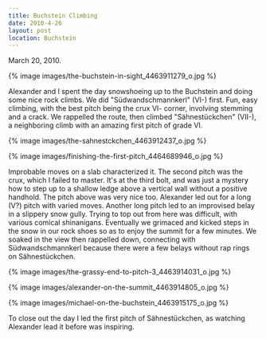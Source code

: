 ```yaml
---
title: Buchstein Climbing
date: 2010-4-26
layout: post
location: Buchstein
---
```


March 20, 2010\.
  
  
{% image images/the-buchstein-in-sight_4463911279_o.jpg %}
  
  
Alexander and I spent the day snowshoeing up to the Buchstein and doing
some nice rock climbs. We did "Südwandschmannkerl" (VI-) first. Fun, easy
climbing, with the best pitch being the crux VI- corner, involving stemming
and a crack. We rappelled the route, then climbed "Sähnestückchen" (VII-),
a neighboring climb with an amazing first pitch of grade VI.
  
  
{% image images/the-sahnestckchen_4463912437_o.jpg %}
  
{% image images/finishing-the-first-pitch_4464689946_o.jpg %}
  
  
Improbable moves on a slab characterized it. The second pitch was the
crux, which I failed to master. It's at the third bolt, and was just a
mystery how to step up to a shallow ledge above a vertical wall without
a positive handhold. The pitch above was very nice too. Alexander led out
for a long (V?) pitch with varied moves. Another long pitch led to an improvised
belay in a slippery snow gully. Trying to top out from here was difficult,
with various comical shinanigans. Eventually we grimaced and kicked steps
in the snow in our rock shoes so as to enjoy the summit for a few minutes.
We soaked in the view then rappelled down, connecting with Südwandschmannkerl
because there were a few belays without rap rings on Sähnestückchen.
  
  
{% image images/the-grassy-end-to-pitch-3_4463914031_o.jpg %}
  
{% image images/alexander-on-the-summit_4463914805_o.jpg %}
  
{% image images/michael-on-the-buchstein_4463915175_o.jpg %}
  
To close out the day I led the first pitch of Sähnestückchen, as watching
Alexander lead it before was inspiring.
